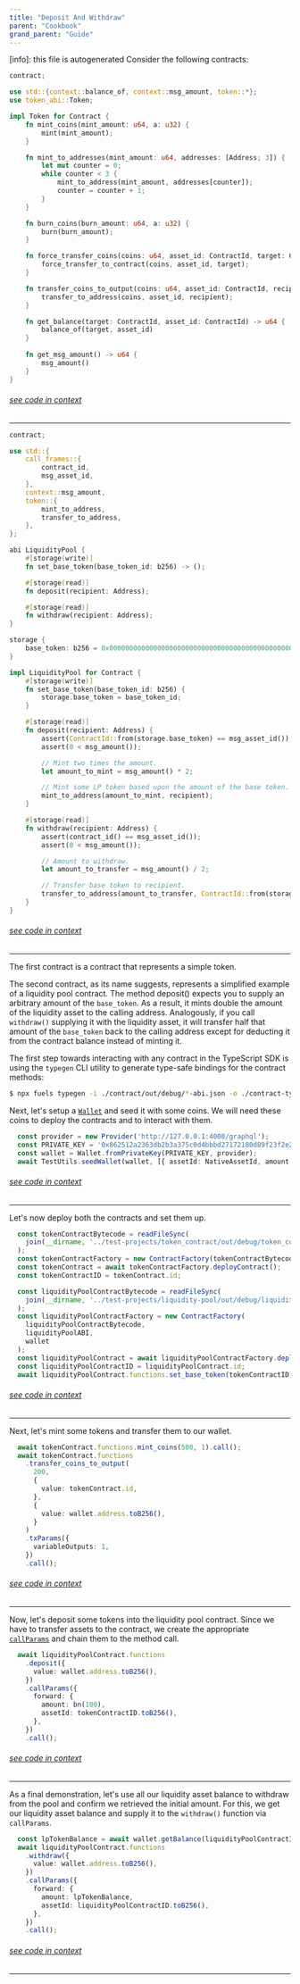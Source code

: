 ```yaml
---
title: "Deposit And Withdraw"
parent: "Cookbook"
grand_parent: "Guide"
---
```


[info]: this file is autogenerated
Consider the following contracts:


```rust
contract;

use std::{context::balance_of, context::msg_amount, token::*};
use token_abi::Token;

impl Token for Contract {
    fn mint_coins(mint_amount: u64, a: u32) {
        mint(mint_amount);
    }

    fn mint_to_addresses(mint_amount: u64, addresses: [Address; 3]) {
        let mut counter = 0;
        while counter < 3 {
            mint_to_address(mint_amount, addresses[counter]);
            counter = counter + 1;
        }
    }

    fn burn_coins(burn_amount: u64, a: u32) {
        burn(burn_amount);
    }

    fn force_transfer_coins(coins: u64, asset_id: ContractId, target: ContractId) {
        force_transfer_to_contract(coins, asset_id, target);
    }

    fn transfer_coins_to_output(coins: u64, asset_id: ContractId, recipient: Address) {
        transfer_to_address(coins, asset_id, recipient);
    }

    fn get_balance(target: ContractId, asset_id: ContractId) -> u64 {
        balance_of(target, asset_id)
    }
    
    fn get_msg_amount() -> u64 {
        msg_amount()
    }
}
```
###### [see code in context](https://github.com/FuelLabs/fuels-ts/blob/master/packages/fuel-gauge/test-projects/token_contract/src/main.sw#L1-L40)

---



```rust
contract;

use std::{
    call_frames::{
        contract_id,
        msg_asset_id,
    },
    context::msg_amount,
    token::{
        mint_to_address,
        transfer_to_address,
    },
};

abi LiquidityPool {
    #[storage(write)]
    fn set_base_token(base_token_id: b256) -> ();

    #[storage(read)]
    fn deposit(recipient: Address);

    #[storage(read)]
    fn withdraw(recipient: Address);
}

storage {
    base_token: b256 = 0x0000000000000000000000000000000000000000000000000000000000000000,
}

impl LiquidityPool for Contract {
    #[storage(write)]
    fn set_base_token(base_token_id: b256) {
        storage.base_token = base_token_id;
    }

    #[storage(read)]
    fn deposit(recipient: Address) {
        assert(ContractId::from(storage.base_token) == msg_asset_id());
        assert(0 < msg_amount());

        // Mint two times the amount.
        let amount_to_mint = msg_amount() * 2;

        // Mint some LP token based upon the amount of the base token.
        mint_to_address(amount_to_mint, recipient);
    }

    #[storage(read)]
    fn withdraw(recipient: Address) {
        assert(contract_id() == msg_asset_id());
        assert(0 < msg_amount());

        // Amount to withdraw.
        let amount_to_transfer = msg_amount() / 2;

        // Transfer base token to recipient.
        transfer_to_address(amount_to_transfer, ContractId::from(storage.base_token), recipient);
    }
}
```
###### [see code in context](https://github.com/FuelLabs/fuels-ts/blob/master/packages/fuel-gauge/test-projects/liquidity-pool/src/main.sw#L1-L61)

---


The first contract is a contract that represents a simple token.

The second contract, as its name suggests, represents a simplified example of a liquidity pool contract. The method deposit() expects you to supply an arbitrary amount of the `base_token`. As a result, it mints double the amount of the liquidity asset to the calling address. Analogously, if you call `withdraw()` supplying it with the liquidity asset, it will transfer half that amount of the `base_token` back to the calling address except for deducting it from the contract balance instead of minting it.

The first step towards interacting with any contract in the TypeScript SDK is using the `typegen` CLI utility to generate type-safe bindings for the contract methods:

```sh
$ npx fuels typegen -i ./contract/out/debug/*-abi.json -o ./contract-types
```

Next, let's setup a [`Wallet`](../wallets/index.md) and seed it with some coins. We will need these coins to deploy the contracts and to interact with them.


```typescript
  const provider = new Provider('http://127.0.0.1:4000/graphql');
  const PRIVATE_KEY = '0x862512a2363db2b3a375c0d4bbbd27172180d89f23f2e259bac850ab02619301';
  const wallet = Wallet.fromPrivateKey(PRIVATE_KEY, provider);
  await TestUtils.seedWallet(wallet, [{ assetId: NativeAssetId, amount: bn(100_000) }]);
```
###### [see code in context](https://github.com/FuelLabs/fuels-ts/blob/master/packages/fuel-gauge/src/doc-examples.test.ts#L434-L439)

---


Let's now deploy both the contracts and set them up.


```typescript
  const tokenContractBytecode = readFileSync(
    join(__dirname, '../test-projects/token_contract/out/debug/token_contract.bin')
  );
  const tokenContractFactory = new ContractFactory(tokenContractBytecode, tokenContractABI, wallet);
  const tokenContract = await tokenContractFactory.deployContract();
  const tokenContractID = tokenContract.id;

  const liquidityPoolContractBytecode = readFileSync(
    join(__dirname, '../test-projects/liquidity-pool/out/debug/liquidity-pool.bin')
  );
  const liquidityPoolContractFactory = new ContractFactory(
    liquidityPoolContractBytecode,
    liquidityPoolABI,
    wallet
  );
  const liquidityPoolContract = await liquidityPoolContractFactory.deployContract();
  const liquidityPoolContractID = liquidityPoolContract.id;
  await liquidityPoolContract.functions.set_base_token(tokenContractID).call();
```
###### [see code in context](https://github.com/FuelLabs/fuels-ts/blob/master/packages/fuel-gauge/src/doc-examples.test.ts#L441-L460)

---


Next, let's mint some tokens and transfer them to our wallet.


```typescript
  await tokenContract.functions.mint_coins(500, 1).call();
  await tokenContract.functions
    .transfer_coins_to_output(
      200,
      {
        value: tokenContract.id,
      },
      {
        value: wallet.address.toB256(),
      }
    )
    .txParams({
      variableOutputs: 1,
    })
    .call();
```
###### [see code in context](https://github.com/FuelLabs/fuels-ts/blob/master/packages/fuel-gauge/src/doc-examples.test.ts#L463-L479)

---


Now, let's deposit some tokens into the liquidity pool contract. Since we have to transfer assets to the contract, we create the appropriate [`callParams`](../contracts/call-parameters.md) and chain them to the method call.


```typescript
  await liquidityPoolContract.functions
    .deposit({
      value: wallet.address.toB256(),
    })
    .callParams({
      forward: {
        amount: bn(100),
        assetId: tokenContractID.toB256(),
      },
    })
    .call();
```
###### [see code in context](https://github.com/FuelLabs/fuels-ts/blob/master/packages/fuel-gauge/src/doc-examples.test.ts#L482-L494)

---


As a final demonstration, let's use all our liquidity asset balance to withdraw from the pool and confirm we retrieved the initial amount. For this, we get our liquidity asset balance and supply it to the `withdraw()` function via `callParams`.


```typescript
  const lpTokenBalance = await wallet.getBalance(liquidityPoolContractID.toB256());
  await liquidityPoolContract.functions
    .withdraw({
      value: wallet.address.toB256(),
    })
    .callParams({
      forward: {
        amount: lpTokenBalance,
        assetId: liquidityPoolContractID.toB256(),
      },
    })
    .call();
```
###### [see code in context](https://github.com/FuelLabs/fuels-ts/blob/master/packages/fuel-gauge/src/doc-examples.test.ts#L501-L514)

---

